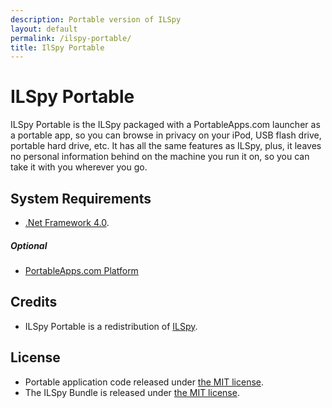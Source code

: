 ```yaml
---
description: Portable version of ILSpy
layout: default
permalink: /ilspy-portable/
title: IlSpy Portable
---
```


# ILSpy Portable

ILSpy Portable is the ILSpy packaged with a PortableApps.com launcher as a
portable app, so you can browse in privacy on your iPod, USB flash drive,
portable hard drive, etc. It has all the same features as ILSpy, plus, it leaves
no personal information behind on the machine you run it on, so you can take it
with you wherever you go.

## System Requirements

* [.Net Framework 4.0][1].

##### Optional

* [PortableApps.com Platform][2]

## Credits

* ILSpy Portable is a redistribution of [ILSpy][3].

## License

* Portable application code released under [the MIT license][4].
* The ILSpy Bundle is released under [the MIT license][5].

 [1]: http://go.microsoft.com/fwlink/?LinkID=186914
 [2]: http://portableapps.com/download
 [3]: http://ilspy.net
 [4]: https://raw.githubusercontent.com/garethflowers/ilspy-portable/master/LICENSE
 [5]: https://github.com/icsharpcode/ILSpy/blob/master/doc/license.txt
